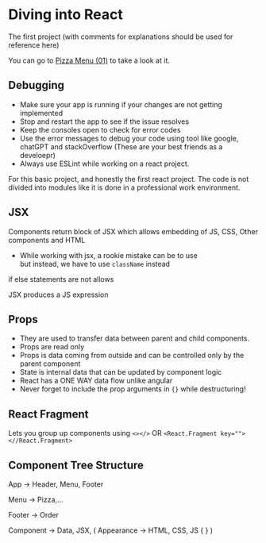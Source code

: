 # Diving into React
The first project (with comments for explanations should be used for reference here)

You can go to <a href="https://github.com/iamsuteerth/Basic-ReactJS-Projects/tree/main/01_pizza_menu">Pizza Menu (01)</a> to take a look at it.

## Debugging 
- Make sure your app is running if your changes are not getting implemented
- Stop and restart the app to see if the issue resolves
- Keep the consoles open to check for error codes
- Use the error messages to debug your code using tool like google, chatGPT and stackOverflow (These are your best friends as a develoepr)
- Always use ESLint while working on a react project.

For this basic project, and honestly the first react project. The code is not divided into modules like it is done in a professional work environment.

## JSX
Components return block of JSX which allows embedding of JS, CSS, Other components and HTML

- While working with jsx, a rookie mistake can be to use <div class=""> but instead, we have to use `className` instead

if else statements are not allows

JSX produces a JS expression

## Props
- They are used to transfer data between parent and child components. 
- Props are read only
- Props is data coming from outside and can be controlled only by the parent component
- State is internal data that can be updated by component logic
- React has a ONE WAY data flow unlike angular
- Never forget to include the prop arguments in `{}` while destructuring!

## React Fragment
Lets you group up components using `<></>` OR `<React.Fragment key=""><//React.Fragment>`

## Component Tree Structure
App -> Header, Menu, Footer

Menu -> Pizza,...

Footer -> Order

Component -> Data, JSX, ( Appearance -> HTML, CSS, JS { } )
